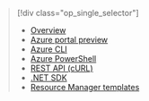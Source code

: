 > [!div class="op_single_selector"]
>- [Overview](../articles/hdinsight/hdinsight-hadoop-provision-linux-clusters.md)
>- [Azure portal preview](../articles/hdinsight/hdinsight-hadoop-create-linux-clusters-portal.md)
>- [Azure CLI](../articles/hdinsight/hdinsight-hadoop-create-linux-clusters-azure-cli.md)
>- [Azure PowerShell](../articles/hdinsight/hdinsight-hadoop-create-linux-clusters-azure-powershell.md)
>- [REST API (cURL)](../articles/hdinsight/hdinsight-hadoop-create-linux-clusters-curl-rest.md)
>- [.NET SDK](../articles/hdinsight/hdinsight-hadoop-create-linux-clusters-dotnet-sdk.md)
>- [Resource Manager templates](../articles/hdinsight/hdinsight-hadoop-create-linux-clusters-arm-templates.md)